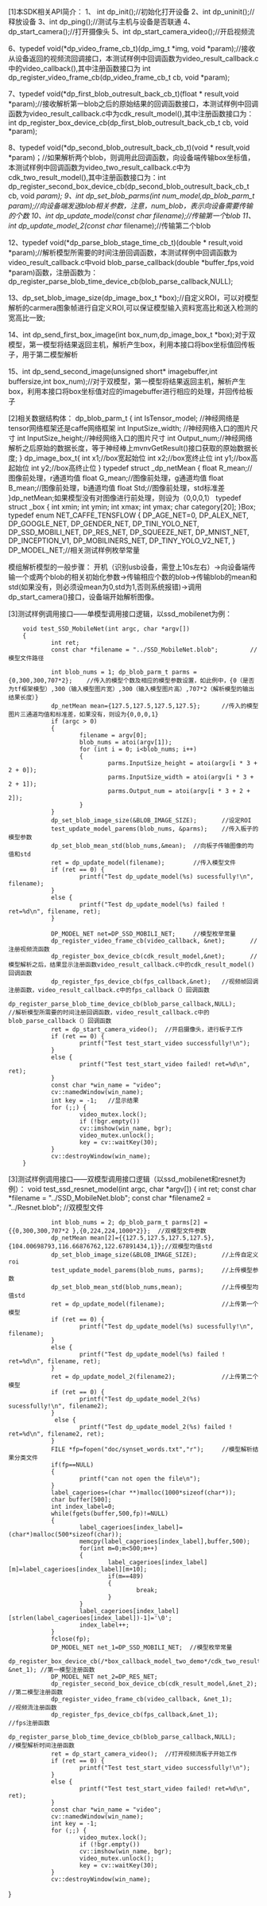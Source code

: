 [1]本SDK相关API简介：
   1、 int dp_init();//初始化打开设备
   2、int dp_uninit();//释放设备
   3、int dp_ping();//测试与主机与设备是否联通
   4、dp_start_camera();//打开摄像头
   5、int dp_start_camera_video();//开启视频流
   
   6、typedef void(*dp_video_frame_cb_t)(dp_img_t *img, void *param);//接收从设备返回的视频流回调接口，本测试样例中回调函数为video_result_callback.c中的video_callback(),其中注册函数接口为
   int dp_register_video_frame_cb(dp_video_frame_cb_t cb, void *param);
   
   7、typedef void(*dp_first_blob_outresult_back_cb_t)(float * result,void *param);//接收解析第一blob之后的原始结果的回调函数接口，本测试样例中回调函数为video_result_callback.c中为cdk_result_model(),其中注册函数接口为：int dp_register_box_device_cb(dp_first_blob_outresult_back_cb_t cb, void *param);
   
   8、typedef void(*dp_second_blob_outresult_back_cb_t)(void * result,void *param)；//如果解析两个blob，则调用此回调函数，向设备端传输box坐标值，本测试样例中回调函数为video_two_result_callback.c中为cdk_two_result_model(),其中注册函数接口为：int dp_register_second_box_device_cb(dp_second_blob_outresult_back_cb_t cb, void *param);
   9、int dp_set_blob_parms(int num_model,dp_blob_parm_t *param);//向设备端发送blob相关参数，注意，num_blob，表示向设备需要传输的个数
   10、int dp_update_model(const char* filename);//传输第一个blob
   11、int dp_update_model_2(const char* filename);//传输第二个blob
   
   12、typedef void(*dp_parse_blob_stage_time_cb_t)(double * result,void *param);//解析模型所需要的时间注册回调函数，本测试样例中回调函数为video_result_callback.c中void blob_parse_callback(double *buffer_fps,void *param)函数，注册函数为：dp_register_parse_blob_time_device_cb(blob_parse_callback,NULL);
   
   13、dp_set_blob_image_size(dp_image_box_t *box);//自定义ROI，可以对模型解析的carmera图象帧进行自定义ROI,可以保证模型输入资料宽高比和送入检测的宽高比一致;
   
   14、int dp_send_first_box_image(int box_num,dp_image_box_t *box);对于双模型，第一模型将结果返回主机，解析产生box，利用本接口将box坐标值回传板子，用于第二模型解析
   
   15、int dp_send_second_image(unsigned short* imagebuffer,int buffersize,int box_num);//对于双模型，第一模型将结果返回主机，解析产生box，利用本接口将box坐标值对应的imagebuffer进行相应的处理，并回传给板子

[2]相关数据结构体：
        dp_blob_parm_t
        {
                int IsTensor_model;  //神经网络是tensor网络框架还是caffe网络框架
	        int InputSize_width; //神经网络入口的图片尺寸
	        int InputSize_height;//神经网络入口的图片尺寸
	        int Output_num;//神经网络解析之后原始的数据长度，等于神经棒上mvnvGetResult()接口获取的原始数据长度; 
        }
        dp_image_box_t{
                int x1;//box宽起始位
                int x2;//box宽终止位
                int y1;//box高起始位
                int y2;//box高终止位
        }
        typedef struct _dp_netMean
        {
                float R_mean;//图像前处理，r通道均值
                float G_mean;//图像前处理，g通道均值
                float B_mean;//图像前处理，b通道均值
                float Std;//图像前处理，std标准差
        }dp_netMean;如果模型没有对图像进行前处理，则设为（0,0,0,1）
        typedef struct _box
        {
                int xmin;
                int ymin;
                int xmax;
                int ymax;
                char category[20];
        }Box;
        typedef enum NET_CAFFE_TENSFLOW
        {
                DP_AGE_NET=0,
                DP_ALEX_NET,
                DP_GOOGLE_NET,
                DP_GENDER_NET,
                DP_TINI_YOLO_NET,
                DP_SSD_MOBILI_NET,
                DP_RES_NET,
                DP_SQUEEZE_NET,
                DP_MNIST_NET,
                DP_INCEPTION_V1,
                DP_MOBILINERS_NET,
                DP_TINY_YOLO_V2_NET,
        } DP_MODEL_NET;//相关测试样例枚举常量


模组解析模型的一般步骤：
   开机（识别usb设备，需登上10s左右）->向设备端传输一个或两个blob的相关初始化参数->传输相应个数的blob->传输blob的mean和std(如果没有，则必须设mean为0,std为1,否则系统报错)->调用dp_start_camera()接口，设备端开始解析图像。
   
[3]测试样例调用接口——单模型调用接口逻辑，以ssd_mobilenet为例：

        void test_SSD_MobileNet(int argc, char *argv[])
        {
                int ret;
                const char *filename = "../SSD_MobileNet.blob";         //模型文件路径

                int blob_nums = 1; dp_blob_parm_t parms = {0,300,300,707*2};    //传入的模型个数及相应的模型参数设置，如此例中，{0（是否为tf框架模型）,300（输入模型图片宽）,300（输入模型图片高）,707*2（解析模型的输出结果长度）}
                dp_netMean mean={127.5,127.5,127.5,127.5};      //传入的模型图片三通道均值和标准差，如果没有，则设为{0,0,0,1}
                if (argc > 0)
                {
                        filename = argv[0];
                        blob_nums = atoi(argv[1]);
                        for (int i = 0; i<blob_nums; i++)
                        {
                                parms.InputSize_height = atoi(argv[i * 3 + 2 + 0]);
                                parms.InputSize_width = atoi(argv[i * 3 + 2 + 1]);
                                parms.Output_num = atoi(argv[i * 3 + 2 + 2]);
                        }
                }
                dp_set_blob_image_size(&BLOB_IMAGE_SIZE);       //设定ROI
                test_update_model_parems(blob_nums, &parms);    //传入板子的模型参数
                dp_set_blob_mean_std(blob_nums,&mean);  //向板子传输图像的均值和std
                ret = dp_update_model(filename);        //传入模型文件
                if (ret == 0) {
                        printf("Test dp_update_model(%s) sucessfully!\n", filename);
                }
                else {
                        printf("Test dp_update_model(%s) failed ! ret=%d\n", filename, ret);
                }

                DP_MODEL_NET net=DP_SSD_MOBILI_NET;     //模型枚举常量
                dp_register_video_frame_cb(video_callback, &net);       //注册视频流函数
                dp_register_box_device_cb(cdk_result_model,&net);       //模型解析之后，结果显示注册函数video_result_callback.c中的cdk_result_model()回调函数
                dp_register_fps_device_cb(fps_callback,&net);   //视频帧回调注册函数，video_result_callback.c中的fps_callback（）回调函数
                dp_register_parse_blob_time_device_cb(blob_parse_callback,NULL);        //解析模型所需要的时间注册回调函数，video_result_callback.c中的blob_parse_callback（）回调函数
                ret = dp_start_camera_video();  //开启摄像头，进行板子工作
                if (ret == 0) {
                        printf("Test test_start_video successfully!\n");
                }
                else {
                        printf("Test test_start_video failed! ret=%d\n", ret);
                }
                const char *win_name = "video";
                cv::namedWindow(win_name);
                int key = -1;   //显示结果
                for (;;) {
                        video_mutex.lock();
                        if (!bgr.empty())
                        cv::imshow(win_name, bgr);
                        video_mutex.unlock();
                        key = cv::waitKey(30);
                }
                cv::destroyWindow(win_name);
        }
    
    
[3]测试样例调用接口——双模型调用接口逻辑（以ssd_mobilenet和resnet为例）：
        void test_ssd_resnet_model(int argc, char *argv[])
        {
                int ret;
                const char *filename = "../SSD_MobileNet.blob";
                const char *filename2 = "../Resnet.blob";       //双模型文件

                int blob_nums = 2; dp_blob_parm_t parms[2] = {{0,300,300,707*2 },{0,224,224,1000*2}};  //双模型文件参数
                dp_netMean mean[2]={{127.5,127.5,127.5,127.5},{104.00698793,116.66876762,122.67891434,1}};//双模型均值std
                dp_set_blob_image_size(&BLOB_IMAGE_SIZE);       //上传自定义roi
                test_update_model_parems(blob_nums, parms);     //上传模型参数
                dp_set_blob_mean_std(blob_nums,mean);           //上传模型均值std
                ret = dp_update_model(filename);                //上传第一个模型
                if (ret == 0) {
                        printf("Test dp_update_model(%s) sucessfully!\n", filename);
                }
                else {
                        printf("Test dp_update_model(%s) failed ! ret=%d\n", filename, ret);
                }
                ret = dp_update_model_2(filename2);             //上传第二个模型
                if (ret == 0) {
                        printf("Test dp_update_model_2(%s) sucessfully!\n", filename2);
                }
                 else {
                        printf("Test dp_update_model_2(%s) failed ! ret=%d\n", filename2, ret);
                }
                FILE *fp=fopen("doc/synset_words.txt","r");     //模型解析结果分类文件
                if(fp==NULL)
                {
                        printf("can not open the file\n");
                }
                label_cagerioes=(char **)malloc(1000*sizeof(char*));
                char buffer[500];
                int index_label=0;
                while(fgets(buffer,500,fp)!=NULL)
                {
                        label_cagerioes[index_label]=(char*)malloc(500*sizeof(char));
                        memcpy(label_cagerioes[index_label],buffer,500);
                        for(int m=0;m<500;m++)
                        {
                                label_cagerioes[index_label][m]=label_cagerioes[index_label][m+10];
                                if(m==489)
                                {
                                        break;
                                }
                        }
                        label_cagerioes[index_label][strlen(label_cagerioes[index_label])-1]='\0';
                        index_label++;
                }
                fclose(fp);
                DP_MODEL_NET net_1=DP_SSD_MOBILI_NET;  //模型枚举常量
                dp_register_box_device_cb(/*box_callback_model_two_demo*/cdk_two_result_model, &net_1); //第一模型注册函数
                DP_MODEL_NET net_2=DP_RES_NET;
                dp_register_second_box_device_cb(cdk_result_model,&net_2);      //第二模型注册函数
                dp_register_video_frame_cb(video_callback, &net_1);             //视频流注册函数
                dp_register_fps_device_cb(fps_callback,&net_1);                 //fps注册函数
                dp_register_parse_blob_time_device_cb(blob_parse_callback,NULL);        //模型解析时间注册函数
                ret = dp_start_camera_video();  //打开视频流板子开始工作
                if (ret == 0) {
                        printf("Test test_start_video successfully!\n");
                }
                else {
                        printf("Test test_start_video failed! ret=%d\n", ret);
                }
                const char *win_name = "video";
                cv::namedWindow(win_name);
                int key = -1;
                for (;;) {
                        video_mutex.lock();
                        if (!bgr.empty())
                        cv::imshow(win_name, bgr);
                        video_mutex.unlock();
                        key = cv::waitKey(30);
                }
                cv::destroyWindow(win_name);
}

        

